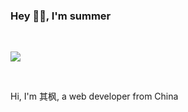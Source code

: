 ### Hey 👋🏽, I'm summer

<br/>

![](https://visitor-badge.glitch.me/badge?page_id=Summer-andy.Summer-andy)

<br />

Hi, I'm  其枫, a web developer from China


